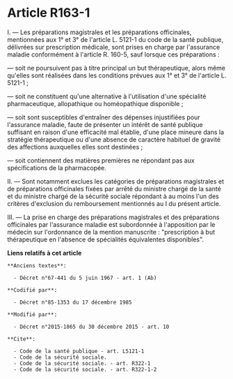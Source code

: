 # Article R163-1

I. ― Les préparations magistrales et les préparations officinales, mentionnées aux 1° et 3° de l'article L. 5121-1 du code de
la santé publique, délivrées sur prescription médicale, sont prises en charge par l'assurance maladie conformément à
l'article R. 160-5, sauf lorsque ces préparations :

― soit ne poursuivent pas à titre principal un but thérapeutique, alors même qu'elles sont réalisées dans les conditions
prévues aux 1° et 3° de l'article L. 5121-1 ;

― soit ne constituent qu'une alternative à l'utilisation d'une spécialité pharmaceutique, allopathique ou homéopathique
disponible ;

― soit sont susceptibles d'entraîner des dépenses injustifiées pour l'assurance maladie, faute de présenter un intérêt de
santé publique suffisant en raison d'une efficacité mal établie, d'une place mineure dans la stratégie thérapeutique ou d'une
absence de caractère habituel de gravité des affections auxquelles elles sont destinées ;

― soit contiennent des matières premières ne répondant pas aux spécifications de la pharmacopée.

II. ― Sont notamment exclues les catégories de préparations magistrales et de préparations officinales fixées par arrêté du
ministre chargé de la santé et du ministre chargé de la sécurité sociale répondant à au moins l'un des critères d'exclusion
du remboursement mentionnés au I du présent article.

III. ― La prise en charge des préparations magistrales et des préparations officinales par l'assurance maladie est
subordonnée à l'apposition par le médecin sur l'ordonnance de la mention manuscrite : "prescription à but thérapeutique en
l'absence de spécialités équivalentes disponibles".

**Liens relatifs à cet article**

	**Anciens textes**:

	  - Décret n°67-441 du 5 juin 1967 - art. 1 (Ab)

	**Codifié par**:

	  - Décret n°85-1353 du 17 décembre 1985

	**Modifié par**:

	  - Décret n°2015-1865 du 30 décembre 2015 - art. 10

	**Cite**:

	  - Code de la santé publique - art. L5121-1
	  - Code de la sécurité sociale.
	  - Code de la sécurité sociale. - art. R322-1
	  - Code de la sécurité sociale. - art. R322-1-2
